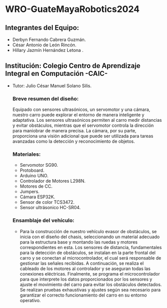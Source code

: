 # WRO-GuateMayaRobotics2024
## Integrantes del Equipo:
- Derbyn Fernando Cabrera Guzmán. <br/>
- César Antonio de León Rincón.<br/>
- Hillary Jazmín Hernández Letona .<br/>
## Institución: Colegio Centro de Aprendizaje Integral en Computación -CAIC- 
- Tutor: Julio César Manuel Solano Silis.
  ### Breve resumen del diseño:
  Equipado con sensores ultrasónicos, un servomotor y una cámara, nuestro carro puede explorar el entorno de manera inteligente y adaptativa. Los sensores ultrasónicos permiten al carro medir distancias y evitar obstáculos, mientras que el servomotor controla la dirección para maniobrar de manera precisa. La cámara, por su parte, proporciona una visión adicional que puede ser utilizada para tareas avanzadas como la detección y reconocimiento de objetos.
  ### Materiales:
  - Servomotor SG90. <br/>
  - Protoboard. <br/>
  - Arduino UNO. <br/>
  - Controlador de Motores L298N. <br/>
  - Motores de CC. <br/>
  - Jumpers. <br/>
  - Cámara ESP32K. <br/>
  - Sensor de color TCS3472. <br/>
  - Sensor ultrásonico HC-SR04. <br/>
  ### Ensamblaje del vehículo:
  - Para la construcción de nuestro vehículo evasor de obstáculos, se inicia con el diseño del chasis, seleccionando un material adecuado para la estructura base y montando las ruedas y motores correspondientes en esta. Los sensores de distancia, fundamentales para la detección de obstáculos, se instalan en la parte frontal del carro y se conectan al microcontrolador, el cual será responsable de gestionar las señales recibidas. A continuación, se realiza el cableado de los motores al controlador y se aseguran todas las conexiones eléctricas. Finalmente, se programa el microcontrolador para que interprete los datos proporcionados por los sensores y ajuste el movimiento del carro para evitar los obstáculos detectados. Se realizan pruebas exhaustivas y ajustes según sea necesario para garantizar el correcto funcionamiento del carro en su entorno operativo.
